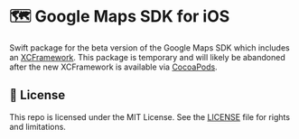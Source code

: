 # 🗺 Google Maps SDK for iOS

Swift package for the beta version of the Google Maps SDK which includes an [XCFramework].
This package is temporary and will likely be abandoned after the new XCFramework
is available via [CocoaPods](https://cocoapods.org/pods/GoogleMaps).

[xcframework]: https://developers.google.com/maps/documentation/ios-sdk/config#install-the-xcframework

## 📄 License

This repo is licensed under the MIT License. See the [LICENSE](LICENSE.md) file for rights and limitations.
